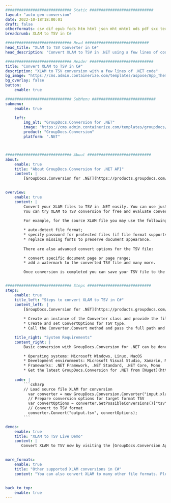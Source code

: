 ```yaml
---
############################# Static ############################
layout: "auto-gen-conversion"
date: 2022-10-18T18:00:01
draft: false
otherformats: csv dif epub fods htm html json mht mhtml ods pdf sxc tex tsv xlam xls xlsb xlsm xlsx xlt xltm xltx xml xps
breadcrumb: XLAM to TSV in C#

############################# Head ############################
head_title: "XLAM to TSV Converter in C#"
head_description: "Convert XLAM to TSV in .NET using a few lines of code. Use the GroupDocs Document Conversion API to convert over 160 file formats."

############################# Header ############################
title: "Convert XLAM to TSV in C#"
description: "XLAM to TSV conversion with a few lines of .NET code"
bg_image: "https://cms.admin.containerize.com/templates/aspose/App_Themes/V3/images/bg/header1.png"
bg_overlay: false
button:
    enable: true

############################# SubMenu ############################
submenu:
    enable: true

    left:
        img_alt: "GroupDocs.Conversion for .NET"
        image: "https://cms.admin.containerize.com/templates/groupdocs/images/product-logos/90x90-noborder/groupdocs-conversion-net.png"
        product: "GroupDocs.Conversion"
        platform: ".NET"



############################# About ############################
about:
    enable: true
    title: "About GroupDocs.Conversion for .NET API"
    content: |
        [GroupDocs.Conversion for .NET](https://products.groupdocs.com/conversion/net/) can be used to convert Microsoft Word, Excel, PowerPoint, PDF, Visio and other formats. GroupDocs.Conversion is a standalone API that is suitable for back-end and internal systems where high performance is required. It does not depend on any software such as Microsoft or Open Office.
    

overview:
    enable: true
    content: |
        Convert your XLAM files to TSV in .NET easily. You can use just a couple of C# code lines in any platform of your choice like - Windows, Linux, macOS.
        You can try XLAM to TSV conversion for free and evaluate conversion results quality.  Along with simple file conversion scenarios you can try more advanced options for loading source XLAM file and for saving output TSV result. 
        
        For example, for the source XLAM file you may use the following load options:

        * auto-detect file format;
        * specify password for protected files (if file format supports it);
        * replace missing fonts to preserve document appearance.
        
        There are also advanced convert options for the TSV file:

        * convert specific document page or page range;
        * add a watermark to the converted TSV file and many more.

        Once conversion is completed you can save your TSV file to the local file path or any third-party storage like FTP, Amazon S3, Google Drive, Dropbox etc. Please note - to convert XLAM to TSV there is no need for any additional software installed - like MS Office, Open Office, Adobe Acrobat Reader etc.


############################# Steps ############################
steps:
    enable: true
    title_left: "Steps to convert XLAM to TSV in C#"
    content_left: |
        [GroupDocs.Conversion for .NET](https://products.groupdocs.com/conversion/net/) makes it easy for developers to convert a XLAM file to TSV with a few lines of code.
        
        * Create an instance of the Converter class and provide the file XLAM with the full path
        * Create and set ConvertOptions for TSV type.
        * Call the Converter.Convert method and pass the full path and format (TSV) as a parameter

    title_right: "System Requirements"
    content_right: |
        Basic conversion with GroupDocs.Conversion for .NET can be done in just a few simple steps. Our APIs are supported on all major platforms and operating systems. Before executing the code below, make sure you have the following prerequisites installed on your system.

        * Operating systems: Microsoft Windows, Linux, MacOS
        * Development environments: Microsoft Visual Studio, Xamarin, MonoDevelop
        * Frameworks: .NET Framework, .NET Standard, .NET Core, Mono
        * Get the latest GroupDocs.Conversion for .NET from [Nuget](https://www.nuget.org/packages/groupdocs.conversion)
         
    code: |
        ```csharp    
        // Load source file XLAM for conversion
          var converter = new GroupDocs.Conversion.Converter("input.xlam");
          // Prepare conversion options for target format TSV
          var convertOptions = converter.GetPossibleConversions()["tsv"].ConvertOptions;
          // Convert to TSV format
          converter.Convert("output.tsv", convertOptions);
        ```

demos:
    enable: true
    title: "XLAM to TSV Live Demo"
    content: |
       Convert XLAM to TSV now by visiting the [GroupDocs.Conversion App](https://products.groupdocs.app/conversion/family) website. Online demo has the following advantages
          

more_formats:
    enable: true
    title: "Other supported XLAM conversions in C#"
    content: "You can also convert XLAM to many other file formats. Please see the list below."
       
       
back_to_top:
    enable: true
---
```


